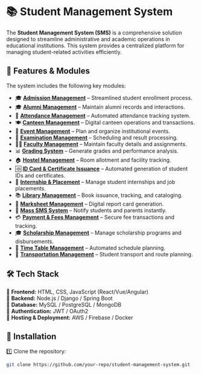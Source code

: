 # 📚 Student Management System  

The **Student Management System (SMS)** is a comprehensive solution designed to streamline administrative and academic operations in educational institutions. This system provides a centralized platform for managing student-related activities efficiently.  

## 🌟 Features & Modules  

The system includes the following key modules:  

- 🎓 **[Admission Management](admission-section.html)** – Streamlined student enrollment process.  
- 🎓 **[Alumni Management](alumni-management.html)** – Maintain alumni records and interactions.  
- 🏫 **[Attendance Management](attendance-management.html)** – Automated attendance tracking system.  
- 🍽 **[Canteen Management](canteen-management.html)** – Digital canteen operations and transactions.  
- 🎉 **[Event Management](event-management.html)** – Plan and organize institutional events.  
- 📝 **[Examination Management](examination-management.html)** – Scheduling and result processing.  
- 👩‍🏫 **[Faculty Management](faculty-management.html)** – Maintain faculty details and assignments.  
- 📊 **[Grading System](grading-section.html)** – Generate grades and performance analysis.  
- 🏠 **[Hostel Management](hostel-management.html)** – Room allotment and facility tracking.  
- 🆔 **[ID Card & Certificate Issuance](id-card-certificate.html)** – Automated generation of student IDs and certificates.  
- 💼 **[Internship & Placement](internship-placement.html)** – Manage student internships and job placements.  
- 📚 **[Library Management](library-management.html)** – Book issuance, tracking, and cataloging.  
- 📄 **[Marksheet Management](marksheet-section.html)** – Digital report card generation.  
- 📩 **[Mass SMS System](mass-sms-system.html)** – Notify students and parents instantly.  
- 💳 **[Payment & Fees Management](payment-section.html)** – Secure fee transactions and tracking.  
- 🎓 **[Scholarship Management](scholarship-management.html)** – Manage scholarship programs and disbursements.  
- 📅 **[Time Table Management](time-table-section.html)** – Automated schedule planning.  
- 🚌 **[Transportation Management](transportation-management.html)** – Student transport and route planning.  

## 🛠 Tech Stack  

🚀 **Frontend:** HTML, CSS, JavaScript (React/Vue/Angular)  
🚀 **Backend:** Node.js / Django / Spring Boot  
🚀 **Database:** MySQL / PostgreSQL / MongoDB  
🚀 **Authentication:** JWT / OAuth2  
🚀 **Hosting & Deployment:** AWS / Firebase / Docker  

## 📌 Installation  

1️⃣ Clone the repository:  
```sh
git clone https://github.com/your-repo/student-management-system.git
